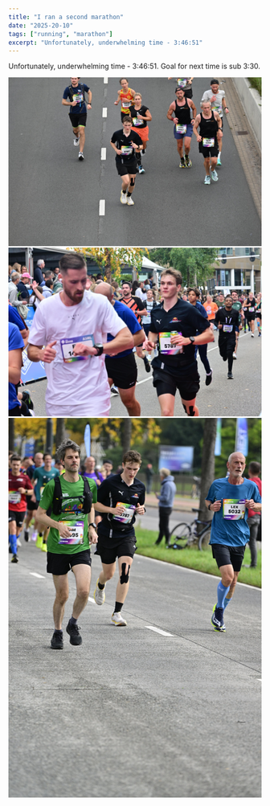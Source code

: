 ```yaml
---
title: "I ran a second marathon"
date: "2025-20-10"
tags: ["running", "marathon"]
excerpt: "Unfortunately, underwhelming time - 3:46:51"
---
```

Unfortunately, underwhelming time - 3:46:51. Goal for next time is sub 3:30.

![EHAA3029-original.jpeg](assets/EHAA3029-original.jpeg)
![EHNK15920-original.jpeg](assets/EHNK15920-original.jpeg)
![EHXH3407-original.jpeg](assets/EHXH3407-original.jpeg)